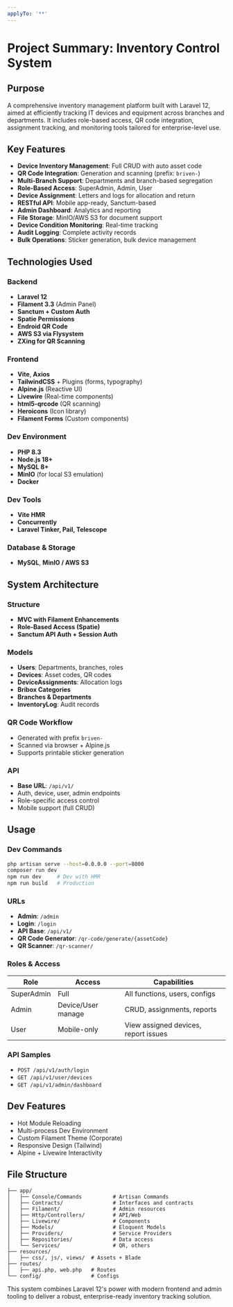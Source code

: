 ```yaml
---
applyTo: '**'
---
```

#  Project Summary: Inventory Control System

## Purpose

A comprehensive inventory management platform built with Laravel 12, aimed at efficiently tracking IT devices and equipment across branches and departments. It includes role-based access, QR code integration, assignment tracking, and monitoring tools tailored for enterprise-level use.

## Key Features

* **Device Inventory Management**: Full CRUD with auto asset code
* **QR Code Integration**: Generation and scanning (prefix: `briven-`)
* **Multi-Branch Support**: Departments and branch-based segregation
* **Role-Based Access**: SuperAdmin, Admin, User
* **Device Assignment**: Letters and logs for allocation and return
* **RESTful API**: Mobile app-ready, Sanctum-based
* **Admin Dashboard**: Analytics and reporting
* **File Storage**: MinIO/AWS S3 for document support
* **Device Condition Monitoring**: Real-time tracking
* **Audit Logging**: Complete activity records
* **Bulk Operations**: Sticker generation, bulk device management

## Technologies Used

### Backend

* **Laravel 12**
* **Filament 3.3** (Admin Panel)
* **Sanctum + Custom Auth**
* **Spatie Permissions**
* **Endroid QR Code**
* **AWS S3 via Flysystem**
* **ZXing for QR Scanning**


### Frontend

* **Vite**, **Axios**
* **TailwindCSS** + Plugins (forms, typography)
* **Alpine.js** (Reactive UI)
* **Livewire** (Real-time components)
* **html5-qrcode** (QR scanning)
* **Heroicons** (Icon library)
* **Filament Forms** (Custom components)


### Dev Environment
* **PHP 8.3**
* **Node.js 18+**
* **MySQL 8+**
* **MinIO** (for local S3 emulation)
* **Docker**

### Dev Tools

* **Vite HMR**
* **Concurrently**
* **Laravel Tinker, Pail, Telescope**

### Database & Storage

* **MySQL**, **MinIO / AWS S3**

## System Architecture

### Structure

* **MVC with Filament Enhancements**
* **Role-Based Access (Spatie)**
* **Sanctum API Auth + Session Auth**

### Models

* **Users**: Departments, branches, roles
* **Devices**: Asset codes, QR codes
* **DeviceAssignments**: Allocation logs
* **Bribox Categories**
* **Branches & Departments**
* **InventoryLog**: Audit records

### QR Code Workflow

* Generated with prefix `briven-`
* Scanned via browser + Alpine.js
* Supports printable sticker generation

### API

* **Base URL**: `/api/v1/`
* Auth, device, user, admin endpoints
* Role-specific access control
* Mobile support (full CRUD)

## Usage

### Dev Commands

```bash
php artisan serve --host=0.0.0.0 --port=8000
composer run dev
npm run dev     # Dev with HMR
npm run build   # Production
```

### URLs

* **Admin**: `/admin`
* **Login**: `/login`
* **API Base**: `/api/v1/`
* **QR Code Generator**: `/qr-code/generate/{assetCode}`
* **QR Scanner**: `/qr-scanner/`

### Roles & Access

| Role       | Access             | Capabilities                         |
| ---------- | ------------------ | ------------------------------------ |
| SuperAdmin | Full               | All functions, users, configs        |
| Admin      | Device/User manage | CRUD, assignments, reports           |
| User       | Mobile-only        | View assigned devices, report issues |

### API Samples

* `POST /api/v1/auth/login`
* `GET /api/v1/user/devices`
* `GET /api/v1/admin/dashboard`

## Dev Features

* Hot Module Reloading
* Multi-process Dev Environment
* Custom Filament Theme (Corporate)
* Responsive Design (Tailwind)
* Alpine + Livewire Interactivity

## File Structure

```
├── app/
│   ├── Console/Commands          # Artisan Commands
│   ├── Contracts/                # Interfaces and contracts
│   ├── Filament/                 # Admin resources
│   ├── Http/Controllers/         # API/Web
│   ├── Livewire/                 # Components
│   ├── Models/                   # Eloquent Models
│   ├── Providers/                # Service Providers
│   ├── Repositories/             # Data access
│   └── Services/                 # QR, others
├── resources/
│   ├── css/, js/, views/  # Assets + Blade
├── routes/
│   ├── api.php, web.php   # Routes
└── config/                # Configs
```

This system combines Laravel 12's power with modern frontend and admin tooling to deliver a robust, enterprise-ready inventory tracking solution.
